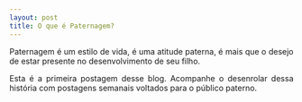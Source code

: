 ```yaml
---
layout: post
title: O que é Paternagem?
---
```


<div style="text-align: justify"> 
Paternagem é um estilo de vida, é uma atitude paterna, é mais que o desejo de estar presente no desenvolvimento de seu filho.

<br>


Esta é a primeira postagem desse blog. Acompanhe o desenrolar dessa história com postagens semanais voltados para o público paterno.


